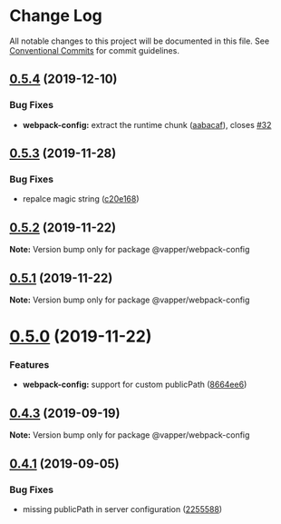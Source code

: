 # Change Log

All notable changes to this project will be documented in this file.
See [Conventional Commits](https://conventionalcommits.org) for commit guidelines.

## [0.5.4](https://github.com/vapperjs/vapper/compare/@vapper/webpack-config@0.5.3...@vapper/webpack-config@0.5.4) (2019-12-10)


### Bug Fixes

* **webpack-config:** extract the runtime chunk ([aabacaf](https://github.com/vapperjs/vapper/commit/aabacaf)), closes [#32](https://github.com/vapperjs/vapper/issues/32)





## [0.5.3](https://github.com/vapperjs/vapper/compare/@vapper/webpack-config@0.5.2...@vapper/webpack-config@0.5.3) (2019-11-28)


### Bug Fixes

* repalce magic string ([c20e168](https://github.com/vapperjs/vapper/commit/c20e168))





## [0.5.2](https://github.com/vapperjs/vapper/compare/@vapper/webpack-config@0.5.1...@vapper/webpack-config@0.5.2) (2019-11-22)

**Note:** Version bump only for package @vapper/webpack-config





## [0.5.1](https://github.com/vapperjs/vapper/compare/@vapper/webpack-config@0.5.0...@vapper/webpack-config@0.5.1) (2019-11-22)

**Note:** Version bump only for package @vapper/webpack-config





# [0.5.0](https://github.com/vapperjs/vapper/compare/@vapper/webpack-config@0.4.3...@vapper/webpack-config@0.5.0) (2019-11-22)


### Features

* **webpack-config:** support for custom publicPath ([8664ee6](https://github.com/vapperjs/vapper/commit/8664ee6))





## [0.4.3](https://github.com/vapperjs/vapper/compare/@vapper/webpack-config@0.4.2...@vapper/webpack-config@0.4.3) (2019-09-19)

**Note:** Version bump only for package @vapper/webpack-config





## [0.4.1](https://github.com/vapperjs/vapper/compare/@vapper/webpack-config@0.4.0...@vapper/webpack-config@0.4.1) (2019-09-05)


### Bug Fixes

* missing publicPath in server configuration ([2255588](https://github.com/vapperjs/vapper/commit/2255588))
